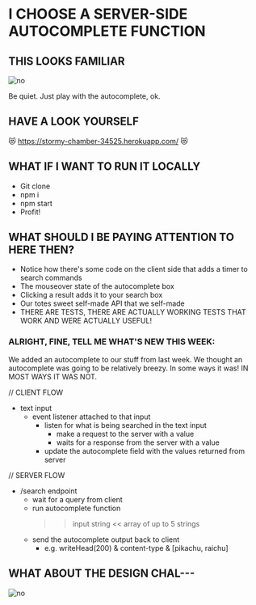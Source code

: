# I CHOOSE A SERVER-SIDE AUTOCOMPLETE FUNCTION

## THIS LOOKS FAMILIAR

![no](https://media.giphy.com/media/7T200DTPdx31e/giphy.gif)

Be quiet. Just play with the autocomplete, ok. 

## HAVE A LOOK YOURSELF

:heart_eyes_cat: https://stormy-chamber-34525.herokuapp.com/ :heart_eyes_cat:

## WHAT IF I WANT TO RUN IT LOCALLY 

- Git clone
- npm i
- npm start
- Profit! 

## WHAT SHOULD I BE PAYING ATTENTION TO HERE THEN? 

- Notice how there's some code on the client side that adds a timer to search commands
- The mouseover state of the autocomplete box 
- Clicking a result adds it to your search box 
- Our totes sweet self-made API that we self-made 
- THERE ARE TESTS, THERE ARE ACTUALLY WORKING TESTS THAT WORK AND WERE ACTUALLY USEFUL! 

### ALRIGHT, FINE, TELL ME WHAT'S NEW THIS WEEK: 

We added an autocomplete to our stuff from last week. We thought an autocomplete was going to be relatively breezy. In some ways it was! IN MOST WAYS IT WAS NOT. 

// CLIENT FLOW 

- text input
  - event listener attached to that input
    - listen for what is being searched in the text input
      - make a request to the server with a value
      - waits for a response from the server with a value
    - update the autocomplete field with the values returned from server

// SERVER FLOW

- /search endpoint
  - wait for a query from client
  - run autocomplete function
    > > input string
    > > << array of up to 5 strings
  - send the autocomplete output back to client
    - e.g. writeHead(200) & content-type & [pikachu, raichu]

## WHAT ABOUT THE DESIGN CHAL---

![no](https://media.giphy.com/media/nR4L10XlJcSeQ/giphy.gif)
